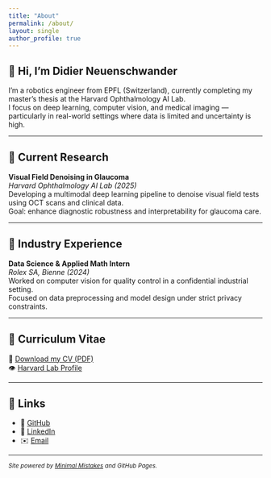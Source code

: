 ```yaml
---
title: "About"
permalink: /about/
layout: single
author_profile: true
---
```


## 👋 Hi, I’m Didier Neuenschwander

I’m a robotics engineer from EPFL (Switzerland), currently completing my master’s thesis at the Harvard Ophthalmology AI Lab.  
I focus on deep learning, computer vision, and medical imaging — particularly in real-world settings where data is limited and uncertainty is high.

---

## 🧠 Current Research

**Visual Field Denoising in Glaucoma**  
*Harvard Ophthalmology AI Lab (2025)*  
Developing a multimodal deep learning pipeline to denoise visual field tests using OCT scans and clinical data.  
Goal: enhance diagnostic robustness and interpretability for glaucoma care.

---

## 💼 Industry Experience

**Data Science & Applied Math Intern**  
*Rolex SA, Bienne (2024)*  
Worked on computer vision for quality control in a confidential industrial setting.  
Focused on data preprocessing and model design under strict privacy constraints.

---

## 📄 Curriculum Vitae

📄 [Download my CV (PDF)](/assets/files/CV_Didier_Neuenschwander.pdf)  
👁 [Harvard Lab Profile](https://wang.hms.harvard.edu/team/didier-neuenschwander/)

---

## 🔗 Links

- 🔬 [GitHub](https://github.com/DidierNe)  
- 💼 [LinkedIn](https://www.linkedin.com/in/didier-neuenschwander-501a15291/)  
- ✉️ [Email](mailto:neuenschwander.didier@gmail.com)

---

<small>*Site powered by [Minimal Mistakes](https://mmistakes.github.io/minimal-mistakes/) and GitHub Pages.*</small>
